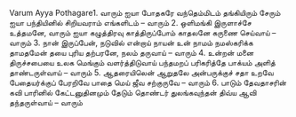 
Varum Ayya Pothagare1. வாரும் ஐயா போதகரே
வந்தெம்மிடம் தங்கியிரும்
சேரும் ஐயா பந்தியினில்
சிறியவராம் எங்களிடம் – வாரும்
2. ஒளிமங்கி இருளாச்சே
உத்தமனே, வாரும் ஐயா
கழுத்திரவு காத்திருப்போம்
காதலனே கருணை செய்வாய் – வாரும்
3. நான் இருப்பேன், நடுவில் என்றாய்
நாயன் உன் நாமம் நமஸ்கரிக்க
தாமதமேன் தயை புரிய
தற்பரனே, நலம் தருவாய் – வாரும்
4. உன்றன் மனை திருச்சபையை
உலக மெங்கும் வளர்த்திடுவாய்
பந்தமறப் பரிகரித்தே
பாக்யம் அளித் தாண்டருள்வாய் – வாரும்
5. ஆதரையிலென் ஆறுதலே
அன்பருக்குச் சதா உறவே
பேதையர்க்குப் பேரறிவே
பாதை மெய் ஜீவ சற்குருவே – வாரும்
6. பாடும் தேவதாசரின் கவி
பாரினில் கேட்டனுதினமும்
தேடும் தொண்டர் துலங்கவுந்தன்
திவ்ய ஆவி தந்தருள்வாய் – வாரும்


